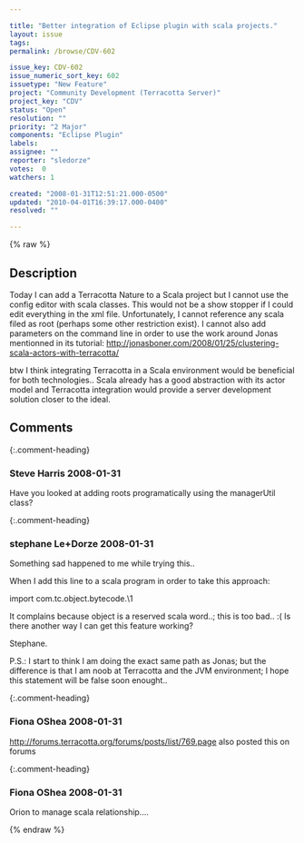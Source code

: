 ```yaml
---

title: "Better integration of Eclipse plugin with scala projects."
layout: issue
tags: 
permalink: /browse/CDV-602

issue_key: CDV-602
issue_numeric_sort_key: 602
issuetype: "New Feature"
project: "Community Development (Terracotta Server)"
project_key: "CDV"
status: "Open"
resolution: ""
priority: "2 Major"
components: "Eclipse Plugin"
labels: 
assignee: ""
reporter: "sledorze"
votes:  0
watchers: 1

created: "2008-01-31T12:51:21.000-0500"
updated: "2010-04-01T16:39:17.000-0400"
resolved: ""

---
```




{% raw %}



## Description

<div markdown="1" class="description">

Today I can add a Terracotta Nature to a Scala project but I cannot use the config editor with scala classes.
This would not be a show stopper if I could edit everything in the xml file.
Unfortunately, I cannot reference any scala filed as root (perhaps some other restriction exist).
I cannot also add parameters on the command line in order to use the work around Jonas mentionned in its tutorial:
http://jonasboner.com/2008/01/25/clustering-scala-actors-with-terracotta/

btw I think integrating Terracotta in a Scala environment would be beneficial for both technologies..
Scala already has a good abstraction with its actor model and Terracotta integration would provide a server development solution closer to the ideal.


</div>

## Comments


{:.comment-heading}
### **Steve Harris** <span class="date">2008-01-31</span>

<div markdown="1" class="comment">

Have you looked at adding roots programatically using the managerUtil class?

</div>


{:.comment-heading}
### **stephane Le+Dorze** <span class="date">2008-01-31</span>

<div markdown="1" class="comment">

Something sad happened to me while trying this..

When I add this line to a scala program in order to take this approach:

import com.tc.object.bytecode.\1

It complains because object is a reserved scala word..; this is too bad.. :(
Is there another way I can get this feature working?

Stephane.

P.S.: I start to think I am doing the exact same path as Jonas; but the difference is that I am noob at Terracotta and the JVM environment; I hope this statement will be false soon enought..


</div>


{:.comment-heading}
### **Fiona OShea** <span class="date">2008-01-31</span>

<div markdown="1" class="comment">

http://forums.terracotta.org/forums/posts/list/769.page also posted this on forums

</div>


{:.comment-heading}
### **Fiona OShea** <span class="date">2008-01-31</span>

<div markdown="1" class="comment">

Orion to manage scala relationship....

</div>



{% endraw %}
